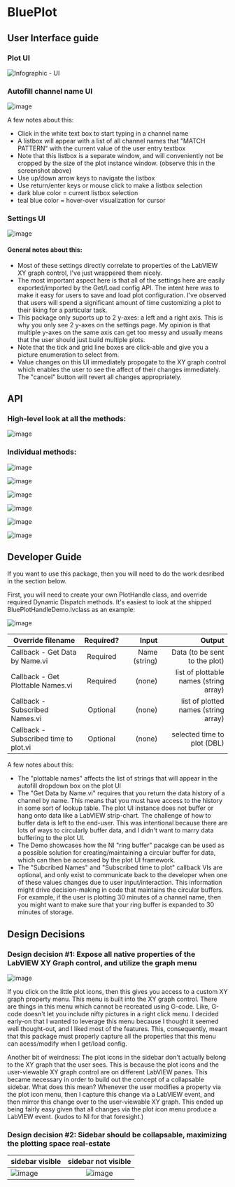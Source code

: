 # BluePlot
## User Interface guide
### Plot UI
![Infographic - UI](https://user-images.githubusercontent.com/7429922/214113694-722613c1-af19-4bfa-bf8f-3cb79cd2c614.png)

### Autofill channel name UI
![image](https://user-images.githubusercontent.com/7429922/214129788-0b82c285-09d1-485f-816e-52695dcc978e.png)

A few notes about this:
- Click in the white text box to start typing in a channel name
- A listbox will appear with a list of all channel names that "MATCH PATTERN" with the current value of the user entry textbox
- Note that this listbox is a separate window, and will conveniently not be cropped by the size of the plot instance window.  (observe this in the screenshot above)
- Use up/down arrow keys to navigate the listbox
- Use return/enter keys or mouse click to make a listbox selection
- dark blue color = current listbox selection
- teal blue color = hover-over visualization for cursor

### Settings UI
![image](https://user-images.githubusercontent.com/7429922/214114128-f05785bc-608e-4229-a9dc-3f661a75f2c5.png)

#### General notes about this:
* Most of these settings directly correlate to properties of the LabVIEW XY graph control, I've just wrappered them nicely.
* The most important aspect here is that all of the settings here are easily exported/imported by the Get/Load config API.  The intent here was to make it easy for users to save and load plot configuration.  I've observed that users will spend a significant amount of time customizing a plot to their liking for a particular task.
* This package only suports up to 2 y-axes: a left and a right axis.  This is why you only see 2 y-axes on the settings page.  My opinion is that multiple y-axes on the same axis can get too messy and usually means that the user should just build multiple plots.
* Note that the tick and grid line boxes are click-able and give you a picture enumeration to select from.
* Value changes on this UI immediately propogate to the XY graph control which enables the user to see the affect of their changes immediately.  The "cancel" button will revert all changes appropriately.

## API
### High-level look at all the methods:
![image](https://user-images.githubusercontent.com/7429922/214123623-27da805d-14a2-4ed0-9528-7d544fe65cdf.png)

### Individual methods:

![image](https://user-images.githubusercontent.com/7429922/214123580-34f78c18-0443-46c5-bc60-f0a231be1e2a.png)

![image](https://user-images.githubusercontent.com/7429922/214123641-42095607-e501-47d5-97a0-8bd0d48a6c30.png)

![image](https://user-images.githubusercontent.com/7429922/214123677-144a96fc-8983-409b-98d5-2a94c7aec2fa.png)

![image](https://user-images.githubusercontent.com/7429922/214123711-2560a16c-3150-406e-a56c-3b4c5b09338f.png)

![image](https://user-images.githubusercontent.com/7429922/214123784-4c2e7578-3725-456f-a0c2-9368f3688b68.png)

![image](https://user-images.githubusercontent.com/7429922/214123801-29dc21a1-bc6b-42d6-a2d1-766e129b15bc.png)

## Developer Guide
If you want to use this package, then you will need to do the work desribed in the section below.

First, you will need to create your own PlotHandle class, and override required Dynamic Dispatch methods.
It's easiest to look at the shipped BluePlotHandleDemo.lvclass as an example:

![image](https://user-images.githubusercontent.com/7429922/214126756-2e5c1bf6-4648-449c-8480-3b455c57f4f3.png)

| Override filename        | Required?           | Input  | Output  |
| ------------- |:-------------:| -----:| -----:|
| Callback - Get Data by Name.vi      | Required | Name (string) | Data (to be sent to the plot) |
| Callback - Get Plottable Names.vi      | Required      |  (none) | list of plottable names (string array) |
| Callback - Subscribed Names.vi | Optional      |    (none) | list of plotted names (string array) |
| Callback - Subscribed time to plot.vi | Optional      |   (none) |selected time to plot (DBL) |

A few notes about this:
* The "plottable names" affects the list of strings that will appear in the autofill dropdown box on the plot UI
* The "Get Data by Name.vi" requires that you return the data history of a channel by name.  This means that you must have access to the history in some sort of lookup table.  The plot UI instance does not buffer or hang onto data like a LabVIEW strip-chart.  The challenge of how to buffer data is left to the end-user.  This was intentional because there are lots of ways to circularly buffer data, and I didn't want to marry data buffering to the plot UI.
* The Demo showcases how the NI "ring buffer" pacakge can be used as a possible solution for creating/maintaining a circular buffer for data, which can then be accessed by the plot UI framework.
* The "Subcribed Names" and "Subscribed time to plot" callback VIs are optional, and only exist to communicate back to the developer when one of these values changes due to user input/interaction.  This information might drive decision-making in code that maintains the circular buffers.  For example, if the user is plotting 30 minutes of a channel name, then you might want to make sure that your ring buffer is expanded to 30 minutes of storage.

## Design Decisions
### Design decision #1: Expose all native properties of the LabVIEW XY Graph control, and utilize the graph menu
![image](https://user-images.githubusercontent.com/7429922/214130823-99af60b0-57e4-4abb-a66e-8b48b774a219.png)

If you click on the little plot icons, then this gives you access to a custom XY graph property menu.
This menu is built into the XY graph control.
There are things in this menu which cannot be recreated using G-code.  Like, G-code doesn't let you include nifty pictures in a right click menu.
I decided early-on that I wanted to leverage this menu because I thought it seemed well thought-out, and I liked most of the features.
This, consequently, meant that this package must properly capture all the properties that this menu can acess/modify when I get/load config.

Another bit of weirdness:
The plot icons in the sidebar don't actually belong to the XY graph that the user sees.
This is because the plot icons and the user-viewable XY graph control are on different LabVIEW panes.
This became necessary in order to build out the concept of a collapsable sidebar.
What does this mean?
Whenever the user modifies a property via the plot icon menu, then I capture this change via a LabVIEW event, and then mirror this change over to the user-viewable XY graph.  This ended up being fairly easy given that all changes via the plot icon menu produce a LabVIEW event.  (kudos to NI for that foresight.)

### Design decision #2: Sidebar should be collapsable, maximizing the plotting space real-estate
| sidebar visible | sidebar not visible   | 
| ------------- |:-------------:|
| ![image](https://user-images.githubusercontent.com/7429922/214132419-3faa8ec6-3cc7-481d-a5c4-f8dabc7ee9bc.png) | ![image](https://user-images.githubusercontent.com/7429922/214132382-82c14bca-b9ea-42d3-8f2a-36632b4decdc.png) |
